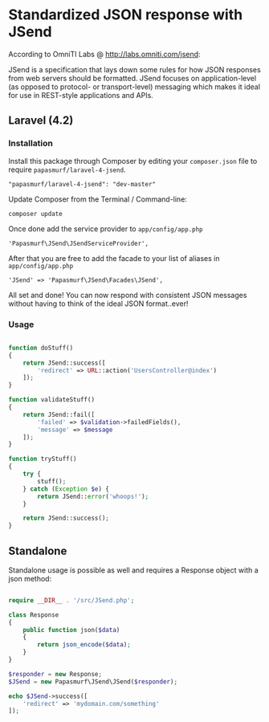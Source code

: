 # Standardized JSON response with JSend

According to OmniTI Labs @ http://labs.omniti.com/jsend:

JSend is a specification that lays down some rules for how JSON responses from web servers should be formatted. JSend focuses on application-level (as opposed to protocol- or transport-level) messaging which makes it ideal for use in REST-style applications and APIs.

## Laravel (4.2)

### Installation

Install this package through Composer by editing your `composer.json` file to require `papasmurf/laravel-4-jsend`.

	"papasmurf/laravel-4-jsend": "dev-master"

Update Composer from the Terminal / Command-line:

    composer update

Once done add the service provider to `app/config/app.php`

    'Papasmurf\JSend\JSendServiceProvider',

After that you are free to add the facade to your list of aliases in `app/config/app.php`

	'JSend' => 'Papasmurf\JSend\Facades\JSend',

All set and done! You can now respond with consistent JSON messages without
having to think of the ideal JSON format..ever!

### Usage

```php

function doStuff()
{
	return JSend::success([
		'redirect' => URL::action('UsersController@index')
	]);
}

function validateStuff()
{
	return JSend::fail([
		'failed' => $validation->failedFields(),
		'message' => $message
	]);
}

function tryStuff()
{
	try {
		stuff();
	} catch (Exception $e) {
		return JSend::error('whoops!');
	}

	return JSend::success();
}

```

## Standalone

Standalone usage is possible as well and requires a Response object with a json method:

```php

require __DIR__ . '/src/JSend.php';

class Response
{
	public function json($data)
	{
		return json_encode($data);
	}
}

$responder = new Response;
$JSend = new Papasmurf\JSend\JSend($responder);

echo $JSend->success([
    'redirect' => 'mydomain.com/something'
]);

```